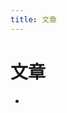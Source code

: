 ```yaml
---
title: 文章
---
```


<script setup>
import { data as posts } from './articles.data.js'
</script>

<ClientOnly>
  <h1>文章</h1>
  <ul>
    <li v-for="post of posts" list-none>
      <PostEntry :excerpt="post.excerpt" :title="post.frontmatter.title" :splash-image-source="post.frontmatter.splash" :url="post.url"/>
    </li>
  </ul>
</ClientOnly>